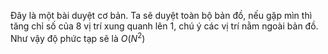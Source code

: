 Đây là một bài duyệt cơ bản. Ta sẽ duyệt toàn bộ bản đồ, nếu gặp mìn thì tăng chỉ số của 8 vị trí xung quanh lên 1, chú ý các vị trí nằm ngoài bản đồ. Như vậy độ phức tạp sẽ là $O(N^2)$